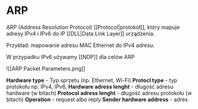# ARP
ARP (Address Resolution Protocol) [[Protocol|protokół]], który mapuje adresy IPv4 i IPv6 do IP [[DLL|Data Link Layer]] urządzenia.

Przykład: mapowanie adresu MAC Ethernet do IPv4 adresu.

W  przypadku IPv6 używamy [[NDP]] dla celów ARP

![[ARP Packet Parameters.png]]

**Hardware type** - Typ sprzetu (np. Ethernet, Wi-Fi)
**Protocl type** - typ protokołu np. IPv4, IPv6, 
**Hardware adress lenght** - długość adresu hardware (w bitach)
**Protocol adress lenght** - długość adresu protokołu (w bitach)
**Operation** - request albo reply
**Sender hardware address** - adres 